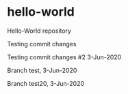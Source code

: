 # hello-world
Hello-World repository

Testing commit changes

Testing commit changes #2 3-Jun-2020

Branch test, 3-Jun-2020

Branch test20, 3-Jun-2020
